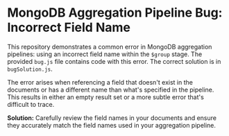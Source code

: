 # MongoDB Aggregation Pipeline Bug: Incorrect Field Name

This repository demonstrates a common error in MongoDB aggregation pipelines: using an incorrect field name within the `$group` stage.  The provided `bug.js` file contains code with this error. The correct solution is in `bugSolution.js`.

The error arises when referencing a field that doesn't exist in the documents or has a different name than what's specified in the pipeline.  This results in either an empty result set or a more subtle error that's difficult to trace.

**Solution:** Carefully review the field names in your documents and ensure they accurately match the field names used in your aggregation pipeline.